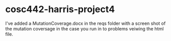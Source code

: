 # cosc442-harris-project4
I've added a MutationCoverage.docx in the reqs folder with a screen shot of the mutation coversage in the case you run in to problems veiwing the html file.

